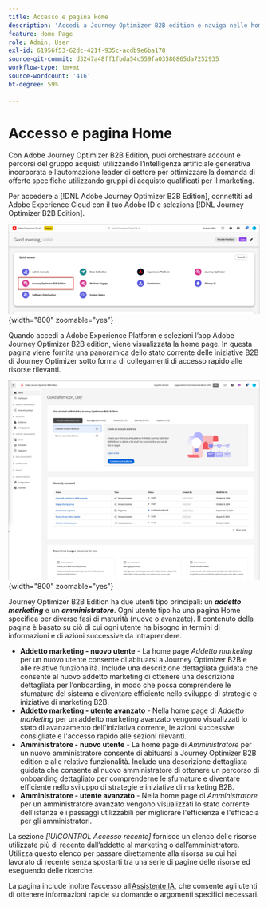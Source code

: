 ```yaml
---
title: Accesso e pagina Home
description: 'Accedi a Journey Optimizer B2B edition e naviga nelle home page personalizzate: visualizzazioni diverse per gli esperti di marketing e gli amministratori, con accesso rapido e AI Assistant.'
feature: Home Page
role: Admin, User
exl-id: 61956f53-62dc-421f-935c-acdb9e6ba178
source-git-commit: d3247a48ff1fbda54c559fa03580865da7252935
workflow-type: tm+mt
source-wordcount: '416'
ht-degree: 59%

---
```


# Accesso e pagina Home

Con Adobe Journey Optimizer B2B Edition, puoi orchestrare account e percorsi del gruppo acquisti utilizzando l’intelligenza artificiale generativa incorporata e l’automazione leader di settore per ottimizzare la domanda di offerte specifiche utilizzando gruppi di acquisto qualificati per il marketing.

<!-- Requirements?
-->
Per accedere a [!DNL Adobe Journey Optimizer B2B Edition], connettiti ad Adobe Experience Cloud con il tuo Adobe ID e seleziona [!DNL Journey Optimizer B2B Edition].

![App Adobe Experience Platform](./assets/experience-cloud-apps.png){width="800" zoomable="yes"}

Quando accedi a Adobe Experience Platform e selezioni l’app Adobe Journey Optimizer B2B edition, viene visualizzata la home page. In questa pagina viene fornita una panoramica dello stato corrente delle iniziative B2B di Journey Optimizer sotto forma di <!-- refined insights and--> collegamenti di accesso rapido alle risorse rilevanti. <!-- It also provides information about the ideal next action to take and where to find the comprehensive set of tutorials and documentation. -->

![Pagina Home di Journey Optimizer B2B Edition](./assets/home-page.png){width="800" zoomable="yes"}

Journey Optimizer B2B Edition ha due utenti tipo principali: un _**addetto marketing**_ e un _**amministratore**_. Ogni utente tipo ha una pagina Home specifica per diverse fasi di maturità (nuove o avanzate). Il contenuto della pagina è basato su ciò di cui ogni utente ha bisogno in termini di informazioni e di azioni successive da intraprendere.

* **Addetto marketing - nuovo utente** - La home page _Addetto marketing_ per un nuovo utente consente di abituarsi a Journey Optimizer B2B e alle relative funzionalità. Include una descrizione dettagliata guidata che consente al nuovo addetto marketing di ottenere una descrizione dettagliata per l’onboarding, in modo che possa comprendere le sfumature del sistema e diventare efficiente nello sviluppo di strategie e iniziative di marketing B2B.
* **Addetto marketing - utente avanzato** - Nella home page di _Addetto marketing_ per un addetto marketing avanzato vengono visualizzati lo stato di avanzamento dell&#39;iniziativa corrente, le azioni successive consigliate e l&#39;accesso rapido alle sezioni rilevanti.
* **Amministratore - nuovo utente** - La home page di _Amministratore_ per un nuovo amministratore consente di abituarsi a Journey Optimizer B2B edition e alle relative funzionalità. Include una descrizione dettagliata guidata che consente al nuovo amministratore di ottenere un percorso di onboarding dettagliato per comprenderne le sfumature e diventare efficiente nello sviluppo di strategie e iniziative di marketing B2B.
* **Amministratore - utente avanzato** - Nella home page di _Amministratore_ per un amministratore avanzato vengono visualizzati lo stato corrente dell&#39;istanza e i passaggi utilizzabili per migliorare l&#39;efficienza e l&#39;efficacia per gli amministratori.

La sezione _[!UICONTROL Accesso recente]_ fornisce un elenco delle risorse utilizzate più di recente dall’addetto al marketing o dall’amministratore. Utilizza questo elenco per passare direttamente alla risorsa su cui hai lavorato di recente senza spostarti tra una serie di pagine delle risorse ed eseguendo delle ricerche.

La pagina include inoltre l’accesso all’[Assistente IA](./ai-assistant/ai-assistant-overview.md), che consente agli utenti di ottenere informazioni rapide su domande o argomenti specifici necessari.<!-- and to obtain specific recommendations for their challenges or objectives-->

<!-- 

## Marketer - new user

The Marketer home page for a new user consists of three rows that assist the marketer in getting accustomed to Journey Optimizer B2B and its capabilities. It also provides a view of the latest journeys that have been created, which can serve as a starting point for a new user.

The first row consists of a guided walkthrough for the new marketer to obtain an onboarding walkthrough so that they can understand the nuances of the system and become efficient in developing B2B marketing strategies and initiatives.

The second row consists of the recent AJO B2B journeys that have been created across the platform so that the marketer can get inspiration for the best practices to create an account journey.

The third row consists of the learning resources that can help a marketer gain more information on a specific topic.

## Marketer - advanced user

The Marketer home page for an advanced marketer consists of four rows that assists the marketer in obtaining more information on the current progress of the initiatives and on specific actions and on the next best action to be taken along with quick access to relevant sections.

The first row consists of the next set of actions that a B2B marketer can take based on the previous actions taken and the current state of the initiative, which provides a prompt for the user to make the next move that would align to the objective of the initiatives and help them reach the goals quickly.

The second row consists of the most recent assets accessed by the marketer to make it easier for the marketer to locate them and make updates to the same.

The third row consists of the Key Performance Indicators that can help the marketer gauge the overall performance of the marketing initiatives.

The fourth row consists of the learning resources that can help a marketer gain more information on a specific topic.

## Administrator - new user

The _Admin_ home page for a new administrator consists of three rows that assists the administrator in getting accustomed to Journey Optimizer B2B Edition and its capabilities, and provides a view of the latest journeys that have been created that can serve as a starting point for a new user.

The first row consists of a guided walkthrough for the new marketer to obtain a step-by-step onboarding journey to understand the nuances of the system and become efficient in developing B2B marketing strategies and initiatives with AJO B2B.

The second row consists of the recent assets used by the B2B marketers in a single table to make it easier for the administrator to know which assets are currently under focus.

The third row consists of the learning resources that would help an administrator gain more information on a specific topic.

## Administrator - advanced user

The _Admin_ home page for an advanced administrator consists of four rows that assists the administrator in obtaining more information about the current status of the instance and on specific actions that can be taken to make it more efficient and effective for the marketers.

The first row consists of the next set of actions that an administrator can take based on the previous actions taken and the current state of the instance. It serves as a prompt for the administrator to make the necessary updates to the parameters of the instances such as user permissions or any specific module configurations.

The second row consists of the recent assets used by the B2B marketers in a single table to make it easier for the administrator to know which assets are currently under focus.

The third row consists of the Key Performance Indicators that would help the administrators gauge the progress of the instance in terms of operational parameters such as users and usage.

The fourth row consists of the learning resources that would help the administrator gain more information on a specific topic.

-->